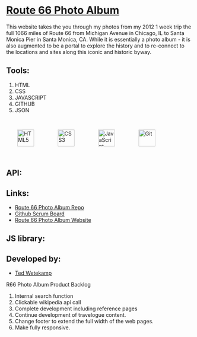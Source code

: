 # [Route 66 Photo Album](./index.html)

This website takes the you through my photos from my 2012 1 week trip the full 1066 miles of Route 66 from Michigan Avenue in Chicago, IL to Santa Monica Pier in Santa Monica, CA.  While it is essentially a photo album - it is also augmented to be a portal to explore the history and to re-connect to the locations and sites along this iconic and historic byway.

## Tools:

1. HTML
1. CSS
1. JAVASCRIPT
1. GITHUB
1. JSON

<div align="left">
  <img style="margin: 30px" src="https://profilinator.rishav.dev/skills-assets/html5-original-wordmark.svg" alt="HTML5" height="45" />
  <img style="margin: 30px" src="https://profilinator.rishav.dev/skills-assets/css3-original-wordmark.svg" alt="CSS3" height="45" />
  <img style="margin: 30px" src="https://profilinator.rishav.dev/skills-assets/javascript-original.svg" alt="JavaScript" height="45" />
  <img style="margin: 30px" src="https://profilinator.rishav.dev/skills-assets/git-scm-icon.svg" alt="Git" height="45" />
</div> 

## API:

## Links:
  - [Route 66 Photo Album Repo](https://github.com/TWetekamp/r66-photo-album)
  - [Github Scrum Board](https://github.com/TWetekamp/r66-photo-album/projects/1)
  - [Route 66 Photo Album Website](https://twetekamp.github.io/route66-photo-album/index.html)

## JS library:

## Developed by:

- [Ted Wetekamp](https://www.linkedin.com/in/ted-wetekamp-a6a2281/)

R66 Photo Album Product Backlog
1. Internal search function
2. Clickable wikipedia api call
3. Complete development including reference pages
4. Continue development of travelogue content.
5. Change footer to extend the full width of the web pages.
6. Make fully responsive.
